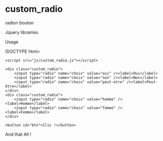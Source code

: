 # custom_radio
radion bouton

Jquery librairies


Usage

!DOCTYPE html>
<html lang="en">
<head>
	<meta charset="UTF-8">
	<meta name="viewport" content="width=device-width, initial-scale=1">
	<title>custom radio</title>
	<link rel="stylesheet" href="css/custom_radio.css" />
	<!-- lien vers la lib jquery -->
	<script src="js/jquery-1.12.3.min.js"></script>

	<script src="js/custom_radio.js"></script>
</head>
<body>

	<div class="custom_radio">
		<input type="radio" name="choix" value="oui" /><label>Oui</label>
		<input type="radio" name="choix" value="non" /><label>Non</label>
		<input type="radio" name="choix" value="peut-etre" /><label>Peut-être</label>
	</div>
	<div class="custom_radio">
		<input type="radio" name="choix" value="homme" /><label>Homme</label>
		<input type="radio" name="choix" value="femme" /><label>Femme</label>
	</div>
	
	<button id="btn">Clic !</button>


</body>
</html>

And that All !